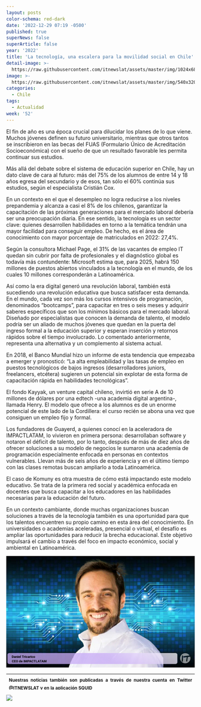 ```yaml
---
layout: posts
color-schema: red-dark
date: '2022-12-29 07:19 -0500'
published: true
superNews: false
superArticle: false
year: '2022'
title: 'La tecnología, una escalera para la movilidad social en Chile'
detail-image: >-
  https://raw.githubusercontent.com/itnewslat/assets/master/img/1024x680/Daniel-Tricarico-g.jpg
image: >-
  https://raw.githubusercontent.com/itnewslat/assets/master/img/540x320/Daniel-Tricarico-p.jpg
categories:
  - Chile
tags:
  - Actualidad
week: '52'
---
```

El fin de año es una época crucial para dilucidar los planes de lo que viene. Muchos jóvenes definen su futuro universitario, mientras que otros tantos se inscribieron en las becas del FUAS (Formulario Único de Acreditación Socioeconómica) con el sueño de que un resultado favorable les permita continuar sus estudios.
 
Más allá del debate sobre el sistema de educación superior en Chile, hay un dato clave de cara al futuro: más del 75% de los alumnos de entre 14 y 18 años egresa del secundario y de esos, tan sólo el 60% continúa sus estudios, según el especialista Cristián Cox. 

En un contexto en el que el desempleo no logra reducirse a los niveles prepandemia y alcanza a casi el 8% de los chilenos, garantizar la capacitación de las próximas generaciones para el mercado laboral debería ser una preocupación diaria. En ese sentido, la tecnología es un sector clave: quienes desarrollen habilidades en torno a la temática tendrán una mayor facilidad para conseguir empleo. De hecho, es el área de conocimiento con mayor porcentaje de matriculados en 2022: 27,4%.
 
Según la consultora Michael Page, el 31% de las vacantes de empleo IT quedan sin cubrir por falta de profesionales y el diagnóstico global es todavía más contundente: Microsoft estima que, para 2025, habrá 150 millones de puestos abiertos vinculados a la tecnología en el mundo, de los cuales 10 millones corresponderán a Latinoamérica.
 
Así como la era digital generó una revolución laboral, también está sucediendo una revolución educativa que busca satisfacer esta demanda. En el mundo, cada vez son más los cursos intensivos de programación, denominados “bootcamps”, para capacitar en tres o seis meses y adquirir saberes específicos que son los mínimos básicos para el mercado laboral. Diseñado por especialistas que conocen la demanda de talento, el modelo podría ser un aliado de muchos jóvenes que quedan en la puerta del ingreso formal a la educación superior y esperan inserción y retornos rápidos sobre el tiempo involucrado. Lo comentado anteriormente, representa una alternativa y un complemento al sistema actual.
 
En 2018, el Banco Mundial hizo un informe de esta tendencia que empezaba a emerger y pronosticó: “La alta empleabilidad y las tasas de empleo en puestos tecnológicos de bajos ingresos (desarrolladores juniors, freelancers, etcétera) sugieren un potencial sin explotar de esta forma de capacitación rápida en habilidades tecnológicas”.
 
El fondo Kayyak, un venture capital chileno, invirtió en serie A de 10 millones de dólares por una edtech -una academia digital argentina-, llamada Henry. El modelo que ofrece a los alumnos es de un enorme potencial de este lado de la Cordillera: el curso recién se abona una vez que consiguen un empleo fijo y formal.
 
Los fundadores de Guayerd, a quienes conocí en la aceleradora de IMPACTLATAM, lo vivieron en primera persona: desarrollaban software y notaron el déficit de talento, por lo tanto, después de más de diez años de ofrecer soluciones a su modelo de negocios le sumaron una academia de programación especialmente enfocada en personas en contextos vulnerables. Llevan más de seis años de experiencia y en el último tiempo con las clases remotas buscan ampliarlo a toda Latinoamérica.
 
El caso de Komuny es otra muestra de cómo está impactando este modelo educativo. Se trata de la primera red social y académica enfocada en docentes que busca capacitar a los educadores en las habilidades necesarias para la educación del futuro. 
 
En un contexto cambiante, donde muchas organizaciones buscan soluciones a través de la tecnología también es una oportunidad para que los talentos encuentren su propio camino en esta área del conocimiento. En universidades o academias aceleradas, presencial o virtual, el desafío es ampliar las oportunidades para reducir la brecha educacional. Este objetivo impulsará el cambio a través del foco en impacto económico, social y ambiental en Latinoamérica.

![](https://raw.githubusercontent.com/itnewslat/assets/master/img/540x320/Daniel-Tricarico-p.jpg)

<table style="height: 42px;" width="569">
<tbody>
<tr>
<td style="text-align: justify;"><sub><strong>Nuestras noticias también son publicadas a través de nuestra cuenta en Twitter <a href="https://twitter.com/itnewslat?lang=es">@ITNEWSLAT</a> y en la aplicación <a href="https://squidapp.co/en/">SQUID</a></strong></sub></td>
</tr>
</tbody>
</table>

<img src="https://tracker.metricool.com/c3po.jpg?hash=56f88a41e39ab42c063cc51676587a04"/>